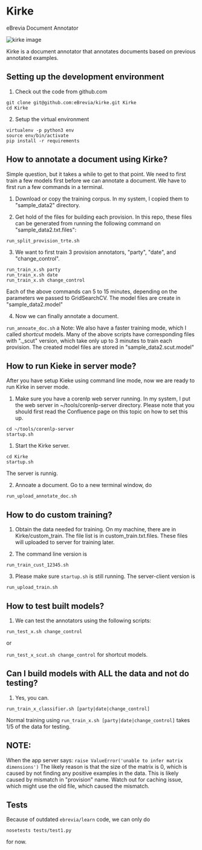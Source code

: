 # Kirke
eBrevia Document Annotator

![kirke image](http://repo.ebrevia.com/repository/kirke.jpg)

Kirke is a document annotator that annotates documents based on previous annotated examples.

## Setting up the development environment

1. Check out the code from github.com

```
git clone git@github.com:eBrevia/kirke.git Kirke
cd Kirke
```

2. Setup the virtual environment

```
virtualenv -p python3 env
source env/bin/activate
pip install -r requirements
```

## How to annotate a document using Kirke?

Simple question, but it takes a while to get to that point.  We need to first train a few models first before we can annotate a document.  We have to first run a few commands in a terminal.

1. Download or copy the training corpus.  In my system, I copied them to "sample_data2" directory.

2. Get hold of the files for building each provision.  In this repo, these files can be generated from running the following command on "sample_data2.txt.files":
```
run_split_provision_trte.sh
```
3. We want to first train 3 provision annotators, "party", "date", and "change_control".

```
run_train_x.sh party
run_train_x.sh date
run_train_x.sh change_control
```

Each of the above commands can 5 to 15 minutes, depending on the parameters we passed to GridSearchCV.  The model files are create in "sample_data2.model"


4. Now we can finally annotate a document.

```run_annoate_doc.sh```
a
Note: We also have a faster training mode, which I called _shortcut_ models.  Many of the above scripts have corresponding files with "._scut" version, which take only up to 3 minutes to train each provision.  The created model files are stored in "sample_data2.scut.model"

## How to run Kieke in server mode?

After you have setup Kieke using command line mode, now we are ready to run Kirke in server mode.

1. Make sure you have a corenlp web server running.  In my system, I put the web server in ~/tools/corenlp-server directory.  Please note that you should first read the Confluence page on this topic on how to set this up. 

```
cd ~/tools/corenlp-server
startup.sh
```

1. Start the Kirke server.

```
cd Kirke
startup.sh
```

The server is runnig.

2. Annoate a document.  Go to a new terminal window, do

```
run_upload_annotate_doc.sh
```


## How to do custom training?

1. Obtain the data needed for training.  On my machine, there are in Kirke/custom_train.  The file list is in custom_train.txt.files.  These files will uploaded to server for training later.

2. The command line version is

```run_train_cust_12345.sh```

3. Please make sure ```startup.sh``` is still running.  The server-client version is

```run_upload_train.sh```


## How to test built models?

1. We can test the annotators using the following scripts:

```
run_test_x.sh change_control
```

or 

```run_test_x_scut.sh change_control``` for shortcut models.

## Can I build models with ALL the data and not do testing?

1. Yes, you can.

```run_train_x_classifier.sh [party|date|change_control]```

Normal training using ```run_train_x.sh [party|date|change_control]``` takes 1/5 of the data for testing.



## NOTE:
When the app server says:
```raise ValueError('unable to infer matrix dimensions')```
The likely reason is that the size of the matrix is 0, which is caused by not finding any positive examples in the data.  This is likely caused by mismatch in "provision" name.  Watch out for caching issue, which might use the old file, which caused the mismatch.


## Tests

Because of outdated ```ebrevia/learn``` code, we can only do

```nosetests tests/test1.py```

for now.

